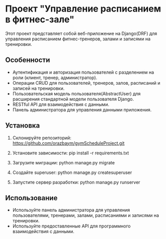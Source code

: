 # Проект "Управление расписанием в фитнес-зале"

Этот проект представляет собой веб-приложение на Django(DRF) для управления расписанием фитнес-тренеров, залами и записями на тренировки.

## Особенности

- Аутентификация и авторизация пользователей с разделением на роли (клиент, тренер, администратор).
- Операции CRUD для пользователей, тренеров, залов, расписаний и записей на тренировки.
- Пользовательская модель пользователя(AbstractUser) для расширения стандартной модели пользователя Django.
- RESTful API для взаимодействия с данными.
- Панель администратора для управления данными приложения.

## Установка

1. Склонируйте репозиторий:
   https://github.com/orazbaym/gymScheduleProject.git

3. Установите зависимости:
   pip install -r requirements.txt

4. Загрузите миграции:
   python manage.py migrate

5. Создайте superuser:
   python manage.py createsuperuser

6. Запустите сервер разработки:
   python manage.py runserver


## Использование

- Используйте панель администратора для управления пользователями, тренерами, залами, расписаниями и записями на тренировки.
- Используйте предоставленные API для программного взаимодействия с данными.





